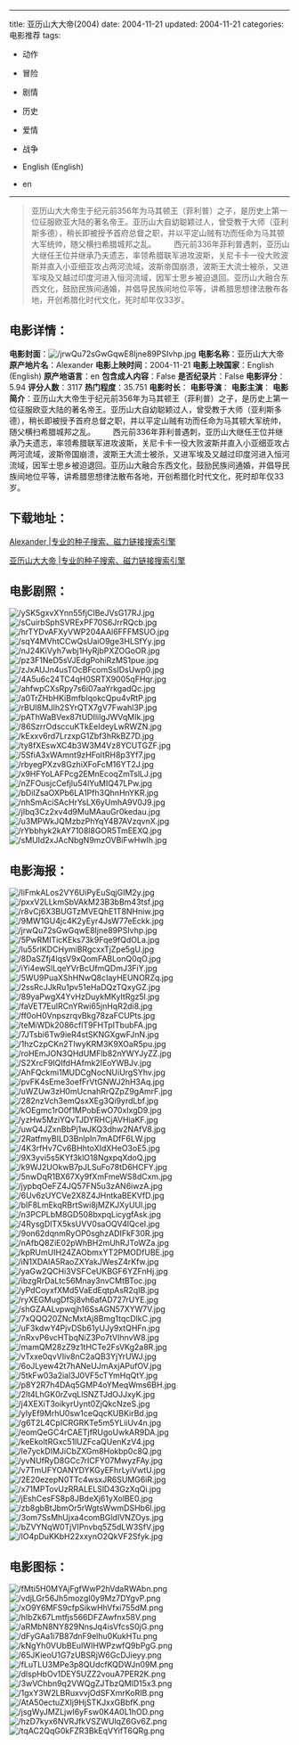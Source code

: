 
---
title: 亚历山大大帝(2004)
date: 2004-11-21
updated: 2004-11-21
categories: 电影推荐
tags:
- 动作
- 冒险
- 剧情
- 历史
- 爱情
- 战争

- English (English)
- en
---


> 亚历山大大帝生于纪元前356年为马其顿王（菲利普）之子，是历史上第一位征服欧亚大陆的著名帝王。亚历山大自幼聪颖过人，曾受教于大师（亚利斯多德），稍长即被授予首府总督之职，并以平定山贼有功而任命为马其顿大军统帅，随父横扫希腊城邦之乱。  　　西元前336年菲利普遇刺，亚历山大继任王位并继承乃夫遗志，率领希腊联军进攻波斯，关尼卡卡一役大败波斯并直入小亚细亚攻占两河流域，波斯帝国崩溃，波斯王大流士被杀，又进军埃及又越过印度河进入恒河流域，因军士思乡被迫退回。亚历山大融合东西文化，鼓励民族间通婚，并倡导民族间地位平等，讲希腊思想律法散布各地，开创希腊化时代文化，死时却年仅33岁。

## **电影详情**：

**电影封面**：<img src="https://image.tmdb.org/t/p/w200/jrwQu72sGwGqwE8Ijne89PSIvhp.jpg" alt="/jrwQu72sGwGqwE8Ijne89PSIvhp.jpg" title="/jrwQu72sGwGqwE8Ijne89PSIvhp.jpg">
**电影名称**：亚历山大大帝
**原产地片名**：Alexander
**电影上映时间**：2004-11-21
**电影上映国家**：English (English)
**原产地语言**：en
**包含成人内容**：False
**是否纪录片**：False
**电影评分**：5.94
**评分人数**：3117
**热门程度**：35.751
**电影时长**：
**电影导演**：
**电影主演**：
**电影简介**：亚历山大大帝生于纪元前356年为马其顿王（菲利普）之子，是历史上第一位征服欧亚大陆的著名帝王。亚历山大自幼聪颖过人，曾受教于大师（亚利斯多德），稍长即被授予首府总督之职，并以平定山贼有功而任命为马其顿大军统帅，随父横扫希腊城邦之乱。  　　西元前336年菲利普遇刺，亚历山大继任王位并继承乃夫遗志，率领希腊联军进攻波斯，关尼卡卡一役大败波斯并直入小亚细亚攻占两河流域，波斯帝国崩溃，波斯王大流士被杀，又进军埃及又越过印度河进入恒河流域，因军士思乡被迫退回。亚历山大融合东西文化，鼓励民族间通婚，并倡导民族间地位平等，讲希腊思想律法散布各地，开创希腊化时代文化，死时却年仅33岁。

## **下载地址**：
[Alexander |专业的种子搜索、磁力链接搜索引擎](https://movie.amd794.com:2083/?search=Alexander&ordering=&mode=match_phrase&page_size=10&page=1)

[亚历山大大帝 |专业的种子搜索、磁力链接搜索引擎](https://movie.amd794.com:2083/?search=%E4%BA%9A%E5%8E%86%E5%B1%B1%E5%A4%A7%E5%A4%A7%E5%B8%9D&ordering=&mode=match_phrase&page_size=10&page=1)
 

## **电影剧照**：
<img src="https://image.tmdb.org/t/p/original/ySK5gxvXYnn55fjCIBeJVsG17RJ.jpg" alt="/ySK5gxvXYnn55fjCIBeJVsG17RJ.jpg" title="/ySK5gxvXYnn55fjCIBeJVsG17RJ.jpg"><img src="https://image.tmdb.org/t/p/original/sCuirbSphSVRExPF70S6JrrRQcb.jpg" alt="/sCuirbSphSVRExPF70S6JrrRQcb.jpg" title="/sCuirbSphSVRExPF70S6JrrRQcb.jpg"><img src="https://image.tmdb.org/t/p/original/hrTYDvAFXyVWP204AAl6FFFMSUO.jpg" alt="/hrTYDvAFXyVWP204AAl6FFFMSUO.jpg" title="/hrTYDvAFXyVWP204AAl6FFFMSUO.jpg"><img src="https://image.tmdb.org/t/p/original/sqY4MVhtCCwQsUaiO9ge3HLSfYy.jpg" alt="/sqY4MVhtCCwQsUaiO9ge3HLSfYy.jpg" title="/sqY4MVhtCCwQsUaiO9ge3HLSfYy.jpg"><img src="https://image.tmdb.org/t/p/original/nJ24KiVyh7wbj1HyRjbPXZOGoOR.jpg" alt="/nJ24KiVyh7wbj1HyRjbPXZOGoOR.jpg" title="/nJ24KiVyh7wbj1HyRjbPXZOGoOR.jpg"><img src="https://image.tmdb.org/t/p/original/pz3F1NeD5sVJEdgPohiRzMS1pue.jpg" alt="/pz3F1NeD5sVJEdgPohiRzMS1pue.jpg" title="/pz3F1NeD5sVJEdgPohiRzMS1pue.jpg"><img src="https://image.tmdb.org/t/p/original/zJxAUJn4usTOcBFcomSsIDsUwp0.jpg" alt="/zJxAUJn4usTOcBFcomSsIDsUwp0.jpg" title="/zJxAUJn4usTOcBFcomSsIDsUwp0.jpg"><img src="https://image.tmdb.org/t/p/original/4A5u6c24TC4qH0SRTX9005qFHqr.jpg" alt="/4A5u6c24TC4qH0SRTX9005qFHqr.jpg" title="/4A5u6c24TC4qH0SRTX9005qFHqr.jpg"><img src="https://image.tmdb.org/t/p/original/ahfwpCXsRpy7s6i07aaYrkgadQc.jpg" alt="/ahfwpCXsRpy7s6i07aaYrkgadQc.jpg" title="/ahfwpCXsRpy7s6i07aaYrkgadQc.jpg"><img src="https://image.tmdb.org/t/p/original/a0TrZHbHKiBmfbIqokcQpu4vRtP.jpg" alt="/a0TrZHbHKiBmfbIqokcQpu4vRtP.jpg" title="/a0TrZHbHKiBmfbIqokcQpu4vRtP.jpg"><img src="https://image.tmdb.org/t/p/original/rBUl8MJlh2SYrQTX7gV7Fwahl3P.jpg" alt="/rBUl8MJlh2SYrQTX7gV7Fwahl3P.jpg" title="/rBUl8MJlh2SYrQTX7gV7Fwahl3P.jpg"><img src="https://image.tmdb.org/t/p/original/pAThWaBVex87tUDIlilgJWVqMIk.jpg" alt="/pAThWaBVex87tUDIlilgJWVqMIk.jpg" title="/pAThWaBVex87tUDIlilgJWVqMIk.jpg"><img src="https://image.tmdb.org/t/p/original/86SzrrOdsccuKTkEeIdeyLwRWZN.jpg" alt="/86SzrrOdsccuKTkEeIdeyLwRWZN.jpg" title="/86SzrrOdsccuKTkEeIdeyLwRWZN.jpg"><img src="https://image.tmdb.org/t/p/original/kExxv6rd7LrzxpG1Zbf3hRkBZ7D.jpg" alt="/kExxv6rd7LrzxpG1Zbf3hRkBZ7D.jpg" title="/kExxv6rd7LrzxpG1Zbf3hRkBZ7D.jpg"><img src="https://image.tmdb.org/t/p/original/ty8fXEswXC4b3W3M4Vz8YCUTGZF.jpg" alt="/ty8fXEswXC4b3W3M4Vz8YCUTGZF.jpg" title="/ty8fXEswXC4b3W3M4Vz8YCUTGZF.jpg"><img src="https://image.tmdb.org/t/p/original/5SfiA3xWAmnt9zHFoltRH8p3Yf7.jpg" alt="/5SfiA3xWAmnt9zHFoltRH8p3Yf7.jpg" title="/5SfiA3xWAmnt9zHFoltRH8p3Yf7.jpg"><img src="https://image.tmdb.org/t/p/original/rbyegPXzv8GzhiXFoFcM16YT2J.jpg" alt="/rbyegPXzv8GzhiXFoFcM16YT2J.jpg" title="/rbyegPXzv8GzhiXFoFcM16YT2J.jpg"><img src="https://image.tmdb.org/t/p/original/x9HFYoLAFPcg2EMnEcoqZmTslLJ.jpg" alt="/x9HFYoLAFPcg2EMnEcoqZmTslLJ.jpg" title="/x9HFYoLAFPcg2EMnEcoqZmTslLJ.jpg"><img src="https://image.tmdb.org/t/p/original/nZFOusjcCefjlu54lYuMIQ47LPw.jpg" alt="/nZFOusjcCefjlu54lYuMIQ47LPw.jpg" title="/nZFOusjcCefjlu54lYuMIQ47LPw.jpg"><img src="https://image.tmdb.org/t/p/original/bDilZsaOXPb6LA1Pfh3QhnHnYKR.jpg" alt="/bDilZsaOXPb6LA1Pfh3QhnHnYKR.jpg" title="/bDilZsaOXPb6LA1Pfh3QhnHnYKR.jpg"><img src="https://image.tmdb.org/t/p/original/nhSmAciSAcHrYsLX6yUmhA9V0J9.jpg" alt="/nhSmAciSAcHrYsLX6yUmhA9V0J9.jpg" title="/nhSmAciSAcHrYsLX6yUmhA9V0J9.jpg"><img src="https://image.tmdb.org/t/p/original/jIbq3Cz2xv4d9MuMAauGr0kedau.jpg" alt="/jIbq3Cz2xv4d9MuMAauGr0kedau.jpg" title="/jIbq3Cz2xv4d9MuMAauGr0kedau.jpg"><img src="https://image.tmdb.org/t/p/original/u3MPWkJQMzbzPhYqY4B7AVzqvnX.jpg" alt="/u3MPWkJQMzbzPhYqY4B7AVzqvnX.jpg" title="/u3MPWkJQMzbzPhYqY4B7AVzqvnX.jpg"><img src="https://image.tmdb.org/t/p/original/rYbbhyk2kAY7108l8GOR5TmEEXQ.jpg" alt="/rYbbhyk2kAY7108l8GOR5TmEEXQ.jpg" title="/rYbbhyk2kAY7108l8GOR5TmEEXQ.jpg"><img src="https://image.tmdb.org/t/p/original/sMUId2xJAcNbgN9mzOVBiFwHwIh.jpg" alt="/sMUId2xJAcNbgN9mzOVBiFwHwIh.jpg" title="/sMUId2xJAcNbgN9mzOVBiFwHwIh.jpg">

## **电影海报**：
<img src="https://image.tmdb.org/t/p/original/liFmkALos2VY6UiPyEuSqjGIM2y.jpg" alt="/liFmkALos2VY6UiPyEuSqjGIM2y.jpg" title="/liFmkALos2VY6UiPyEuSqjGIM2y.jpg"><img src="https://image.tmdb.org/t/p/original/pxxV2LLkmSbVAkM23B3bBm43tsf.jpg" alt="/pxxV2LLkmSbVAkM23B3bBm43tsf.jpg" title="/pxxV2LLkmSbVAkM23B3bBm43tsf.jpg"><img src="https://image.tmdb.org/t/p/original/r8vCj6X3BUGTzMVEQhE1T8NHniw.jpg" alt="/r8vCj6X3BUGTzMVEQhE1T8NHniw.jpg" title="/r8vCj6X3BUGTzMVEQhE1T8NHniw.jpg"><img src="https://image.tmdb.org/t/p/original/9MW1GU4jc4K2yEyr4JsW77eEckk.jpg" alt="/9MW1GU4jc4K2yEyr4JsW77eEckk.jpg" title="/9MW1GU4jc4K2yEyr4JsW77eEckk.jpg"><img src="https://image.tmdb.org/t/p/original/jrwQu72sGwGqwE8Ijne89PSIvhp.jpg" alt="/jrwQu72sGwGqwE8Ijne89PSIvhp.jpg" title="/jrwQu72sGwGqwE8Ijne89PSIvhp.jpg"><img src="https://image.tmdb.org/t/p/original/5PwRMITicKEks73k9Fqe9fQdOLa.jpg" alt="/5PwRMITicKEks73k9Fqe9fQdOLa.jpg" title="/5PwRMITicKEks73k9Fqe9fQdOLa.jpg"><img src="https://image.tmdb.org/t/p/original/lu55rlKDCHymiBRgcxxTjZpe5gU.jpg" alt="/lu55rlKDCHymiBRgcxxTjZpe5gU.jpg" title="/lu55rlKDCHymiBRgcxxTjZpe5gU.jpg"><img src="https://image.tmdb.org/t/p/original/8DaSZfj4lqsV9xQomFABLonQ0qO.jpg" alt="/8DaSZfj4lqsV9xQomFABLonQ0qO.jpg" title="/8DaSZfj4lqsV9xQomFABLonQ0qO.jpg"><img src="https://image.tmdb.org/t/p/original/iYi4ewSlLqeYVrBcUfmQDmJ3FiY.jpg" alt="/iYi4ewSlLqeYVrBcUfmQDmJ3FiY.jpg" title="/iYi4ewSlLqeYVrBcUfmQDmJ3FiY.jpg"><img src="https://image.tmdb.org/t/p/original/5WU9PuaXShHNwQ8cIayHEUNORZq.jpg" alt="/5WU9PuaXShHNwQ8cIayHEUNORZq.jpg" title="/5WU9PuaXShHNwQ8cIayHEUNORZq.jpg"><img src="https://image.tmdb.org/t/p/original/2ssRcJJkRu1pv51eHaDQzTQxyGZ.jpg" alt="/2ssRcJJkRu1pv51eHaDQzTQxyGZ.jpg" title="/2ssRcJJkRu1pv51eHaDQzTQxyGZ.jpg"><img src="https://image.tmdb.org/t/p/original/89yaPwgX4YvHzDuykMKyItRgz5l.jpg" alt="/89yaPwgX4YvHzDuykMKyItRgz5l.jpg" title="/89yaPwgX4YvHzDuykMKyItRgz5l.jpg"><img src="https://image.tmdb.org/t/p/original/faVET7EulRCnYRwi65jnHqR2di8.jpg" alt="/faVET7EulRCnYRwi65jnHqR2di8.jpg" title="/faVET7EulRCnYRwi65jnHqR2di8.jpg"><img src="https://image.tmdb.org/t/p/original/ff0oH0VnpszrqvBkg78zaFCUPts.jpg" alt="/ff0oH0VnpszrqvBkg78zaFCUPts.jpg" title="/ff0oH0VnpszrqvBkg78zaFCUPts.jpg"><img src="https://image.tmdb.org/t/p/original/teMiWDk2086cflT9FHTpITbubFA.jpg" alt="/teMiWDk2086cflT9FHTpITbubFA.jpg" title="/teMiWDk2086cflT9FHTpITbubFA.jpg"><img src="https://image.tmdb.org/t/p/original/7JTsbi6Tw9ieR4stSKNGXgwFJnN.jpg" alt="/7JTsbi6Tw9ieR4stSKNGXgwFJnN.jpg" title="/7JTsbi6Tw9ieR4stSKNGXgwFJnN.jpg"><img src="https://image.tmdb.org/t/p/original/1hzCzpCKn2TIwyKRM3K9XOaR5pu.jpg" alt="/1hzCzpCKn2TIwyKRM3K9XOaR5pu.jpg" title="/1hzCzpCKn2TIwyKRM3K9XOaR5pu.jpg"><img src="https://image.tmdb.org/t/p/original/roHEmJON3QHdUMFlb82nYWYJyZZ.jpg" alt="/roHEmJON3QHdUMFlb82nYWYJyZZ.jpg" title="/roHEmJON3QHdUMFlb82nYWYJyZZ.jpg"><img src="https://image.tmdb.org/t/p/original/S2XrcF9IQIfdHAfmk2IEoYWBJv.jpg" alt="/S2XrcF9IQIfdHAfmk2IEoYWBJv.jpg" title="/S2XrcF9IQIfdHAfmk2IEoYWBJv.jpg"><img src="https://image.tmdb.org/t/p/original/AhFQckmi1MUDCgNocNUiUrgSYhv.jpg" alt="/AhFQckmi1MUDCgNocNUiUrgSYhv.jpg" title="/AhFQckmi1MUDCgNocNUiUrgSYhv.jpg"><img src="https://image.tmdb.org/t/p/original/pvFK4sEme3oefFrVtGNWJ2hH3Aq.jpg" alt="/pvFK4sEme3oefFrVtGNWJ2hH3Aq.jpg" title="/pvFK4sEme3oefFrVtGNWJ2hH3Aq.jpg"><img src="https://image.tmdb.org/t/p/original/uWZUw3zH0mUcnahRrQZpZ9gAmrF.jpg" alt="/uWZUw3zH0mUcnahRrQZpZ9gAmrF.jpg" title="/uWZUw3zH0mUcnahRrQZpZ9gAmrF.jpg"><img src="https://image.tmdb.org/t/p/original/282nzVch3emQsxXEg3Qi9yrdLbf.jpg" alt="/282nzVch3emQsxXEg3Qi9yrdLbf.jpg" title="/282nzVch3emQsxXEg3Qi9yrdLbf.jpg"><img src="https://image.tmdb.org/t/p/original/kOEgmc1rO0f1MPobEwO70xIxgD9.jpg" alt="/kOEgmc1rO0f1MPobEwO70xIxgD9.jpg" title="/kOEgmc1rO0f1MPobEwO70xIxgD9.jpg"><img src="https://image.tmdb.org/t/p/original/yzHw5MziYQvTJDYRHCjAVHiaKF.jpg" alt="/yzHw5MziYQvTJDYRHCjAVHiaKF.jpg" title="/yzHw5MziYQvTJDYRHCjAVHiaKF.jpg"><img src="https://image.tmdb.org/t/p/original/uwQ4JZxnBbPj1wJKQ3dhw2NAfV8.jpg" alt="/uwQ4JZxnBbPj1wJKQ3dhw2NAfV8.jpg" title="/uwQ4JZxnBbPj1wJKQ3dhw2NAfV8.jpg"><img src="https://image.tmdb.org/t/p/original/2RatfmyBILD3BnlpIn7mADfF6LW.jpg" alt="/2RatfmyBILD3BnlpIn7mADfF6LW.jpg" title="/2RatfmyBILD3BnlpIn7mADfF6LW.jpg"><img src="https://image.tmdb.org/t/p/original/4K3rfHv7Cv6BHhtoXIdXHeO3oE5.jpg" alt="/4K3rfHv7Cv6BHhtoXIdXHeO3oE5.jpg" title="/4K3rfHv7Cv6BHhtoXIdXHeO3oE5.jpg"><img src="https://image.tmdb.org/t/p/original/9X3yvi5s5KYf3klO18NgxpqXdoQ.jpg" alt="/9X3yvi5s5KYf3klO18NgxpqXdoQ.jpg" title="/9X3yvi5s5KYf3klO18NgxpqXdoQ.jpg"><img src="https://image.tmdb.org/t/p/original/k9WJ2UOkwB7pJLSuFo78tD6HCFY.jpg" alt="/k9WJ2UOkwB7pJLSuFo78tD6HCFY.jpg" title="/k9WJ2UOkwB7pJLSuFo78tD6HCFY.jpg"><img src="https://image.tmdb.org/t/p/original/5nwDqR1BX67Xy9fXmFmeWS8dCxm.jpg" alt="/5nwDqR1BX67Xy9fXmFmeWS8dCxm.jpg" title="/5nwDqR1BX67Xy9fXmFmeWS8dCxm.jpg"><img src="https://image.tmdb.org/t/p/original/jypbqOeFZ4JQ57FN5u3zAN6iwzA.jpg" alt="/jypbqOeFZ4JQ57FN5u3zAN6iwzA.jpg" title="/jypbqOeFZ4JQ57FN5u3zAN6iwzA.jpg"><img src="https://image.tmdb.org/t/p/original/6Uv6zUYCVe2X8Z4JHntkaBEKVfD.jpg" alt="/6Uv6zUYCVe2X8Z4JHntkaBEKVfD.jpg" title="/6Uv6zUYCVe2X8Z4JHntkaBEKVfD.jpg"><img src="https://image.tmdb.org/t/p/original/bIF8LmEkqRBrtSwi8jMZKJXyUUl.jpg" alt="/bIF8LmEkqRBrtSwi8jMZKJXyUUl.jpg" title="/bIF8LmEkqRBrtSwi8jMZKJXyUUl.jpg"><img src="https://image.tmdb.org/t/p/original/n3PCPLbM8GD508bxpqLicygfAsk.jpg" alt="/n3PCPLbM8GD508bxpqLicygfAsk.jpg" title="/n3PCPLbM8GD508bxpqLicygfAsk.jpg"><img src="https://image.tmdb.org/t/p/original/4RysgDITX5ksUVV0saOQV4lQceI.jpg" alt="/4RysgDITX5ksUVV0saOQV4lQceI.jpg" title="/4RysgDITX5ksUVV0saOQV4lQceI.jpg"><img src="https://image.tmdb.org/t/p/original/9on62dqnmRyOP0sghzADIFkF30R.jpg" alt="/9on62dqnmRyOP0sghzADIFkF30R.jpg" title="/9on62dqnmRyOP0sghzADIFkF30R.jpg"><img src="https://image.tmdb.org/t/p/original/nAfbQ8ZiE02pWhBH2mUhRJToWZa.jpg" alt="/nAfbQ8ZiE02pWhBH2mUhRJToWZa.jpg" title="/nAfbQ8ZiE02pWhBH2mUhRJToWZa.jpg"><img src="https://image.tmdb.org/t/p/original/kpRUmUIH24ZAObmxYT2PMODfUBE.jpg" alt="/kpRUmUIH24ZAObmxYT2PMODfUBE.jpg" title="/kpRUmUIH24ZAObmxYT2PMODfUBE.jpg"><img src="https://image.tmdb.org/t/p/original/iN1XDAIA5RaoZXYakJWesZ4rKfw.jpg" alt="/iN1XDAIA5RaoZXYakJWesZ4rKfw.jpg" title="/iN1XDAIA5RaoZXYakJWesZ4rKfw.jpg"><img src="https://image.tmdb.org/t/p/original/yaGw2QCHi3VSFCeUKBGF6YZFnHj.jpg" alt="/yaGw2QCHi3VSFCeUKBGF6YZFnHj.jpg" title="/yaGw2QCHi3VSFCeUKBGF6YZFnHj.jpg"><img src="https://image.tmdb.org/t/p/original/ibzgRrDaLtc56Mnay3nvCMtBToc.jpg" alt="/ibzgRrDaLtc56Mnay3nvCMtBToc.jpg" title="/ibzgRrDaLtc56Mnay3nvCMtBToc.jpg"><img src="https://image.tmdb.org/t/p/original/yPdCoyxfXMd5VaEdEqtpAsR2qIB.jpg" alt="/yPdCoyxfXMd5VaEdEqtpAsR2qIB.jpg" title="/yPdCoyxfXMd5VaEdEqtpAsR2qIB.jpg"><img src="https://image.tmdb.org/t/p/original/ryXEGMugDfSj8vh6afAD727rUYE.jpg" alt="/ryXEGMugDfSj8vh6afAD727rUYE.jpg" title="/ryXEGMugDfSj8vh6afAD727rUYE.jpg"><img src="https://image.tmdb.org/t/p/original/shGZAALvpwqjh16SsAGN57XYW7V.jpg" alt="/shGZAALvpwqjh16SsAGN57XYW7V.jpg" title="/shGZAALvpwqjh16SsAGN57XYW7V.jpg"><img src="https://image.tmdb.org/t/p/original/7xQQQ20ZNcMxtAj8Bmg1tqcDlkC.jpg" alt="/7xQQQ20ZNcMxtAj8Bmg1tqcDlkC.jpg" title="/7xQQQ20ZNcMxtAj8Bmg1tqcDlkC.jpg"><img src="https://image.tmdb.org/t/p/original/uF3kdwY4PjvDSb61yUJy9xtQHFn.jpg" alt="/uF3kdwY4PjvDSb61yUJy9xtQHFn.jpg" title="/uF3kdwY4PjvDSb61yUJy9xtQHFn.jpg"><img src="https://image.tmdb.org/t/p/original/nRxvP6vcHTbqNiZ3Po7tVIhnvW8.jpg" alt="/nRxvP6vcHTbqNiZ3Po7tVIhnvW8.jpg" title="/nRxvP6vcHTbqNiZ3Po7tVIhnvW8.jpg"><img src="https://image.tmdb.org/t/p/original/mamQM28zZ9z1tHCTe2FsVKg2a8R.jpg" alt="/mamQM28zZ9z1tHCTe2FsVKg2a8R.jpg" title="/mamQM28zZ9z1tHCTe2FsVKg2a8R.jpg"><img src="https://image.tmdb.org/t/p/original/vTxxe0qvVIiv8nC2aQB3YjYrUWJ.jpg" alt="/vTxxe0qvVIiv8nC2aQB3YjYrUWJ.jpg" title="/vTxxe0qvVIiv8nC2aQB3YjYrUWJ.jpg"><img src="https://image.tmdb.org/t/p/original/6oJLyew42t7hANeUJmAxjAPufOV.jpg" alt="/6oJLyew42t7hANeUJmAxjAPufOV.jpg" title="/6oJLyew42t7hANeUJmAxjAPufOV.jpg"><img src="https://image.tmdb.org/t/p/original/5tkFw03a2ial3J0VF5cTYmHqQtY.jpg" alt="/5tkFw03a2ial3J0VF5cTYmHqQtY.jpg" title="/5tkFw03a2ial3J0VF5cTYmHqQtY.jpg"><img src="https://image.tmdb.org/t/p/original/p8Y2R7h4DAq5GMP4oYMeqWms6BH.jpg" alt="/p8Y2R7h4DAq5GMP4oYMeqWms6BH.jpg" title="/p8Y2R7h4DAq5GMP4oYMeqWms6BH.jpg"><img src="https://image.tmdb.org/t/p/original/2lt4LhGK0rZvqLlSNZTJdOJJxyK.jpg" alt="/2lt4LhGK0rZvqLlSNZTJdOJJxyK.jpg" title="/2lt4LhGK0rZvqLlSNZTJdOJJxyK.jpg"><img src="https://image.tmdb.org/t/p/original/j4XEXiT3oikyrUynt0ZjQkcNzeS.jpg" alt="/j4XEXiT3oikyrUynt0ZjQkcNzeS.jpg" title="/j4XEXiT3oikyrUynt0ZjQkcNzeS.jpg"><img src="https://image.tmdb.org/t/p/original/yIyEf9MrhU0sw1ceQqcKUBKirBd.jpg" alt="/yIyEf9MrhU0sw1ceQqcKUBKirBd.jpg" title="/yIyEf9MrhU0sw1ceQqcKUBKirBd.jpg"><img src="https://image.tmdb.org/t/p/original/g6T2L4CpICRGRKTe5m5YLiiUv4n.jpg" alt="/g6T2L4CpICRGRKTe5m5YLiiUv4n.jpg" title="/g6T2L4CpICRGRKTe5m5YLiiUv4n.jpg"><img src="https://image.tmdb.org/t/p/original/eomQeGC4rCAETjfRUgoUwkAR9DA.jpg" alt="/eomQeGC4rCAETjfRUgoUwkAR9DA.jpg" title="/eomQeGC4rCAETjfRUgoUwkAR9DA.jpg"><img src="https://image.tmdb.org/t/p/original/keEkoltRGxc51lUZFcaQUenKzV4.jpg" alt="/keEkoltRGxc51lUZFcaQUenKzV4.jpg" title="/keEkoltRGxc51lUZFcaQUenKzV4.jpg"><img src="https://image.tmdb.org/t/p/original/le7yckDIMJiCbZXGm8Hokbp0c8Q.jpg" alt="/le7yckDIMJiCbZXGm8Hokbp0c8Q.jpg" title="/le7yckDIMJiCbZXGm8Hokbp0c8Q.jpg"><img src="https://image.tmdb.org/t/p/original/yvNUfRyD8GCc7rICFY07MwyzFAy.jpg" alt="/yvNUfRyD8GCc7rICFY07MwyzFAy.jpg" title="/yvNUfRyD8GCc7rICFY07MwyzFAy.jpg"><img src="https://image.tmdb.org/t/p/original/v7TmUFYOANYDYKGyEFhrLyiVwtU.jpg" alt="/v7TmUFYOANYDYKGyEFhrLyiVwtU.jpg" title="/v7TmUFYOANYDYKGyEFhrLyiVwtU.jpg"><img src="https://image.tmdb.org/t/p/original/2E20ezepN0TTc4wsxJR6SUMG6iR.jpg" alt="/2E20ezepN0TTc4wsxJR6SUMG6iR.jpg" title="/2E20ezepN0TTc4wsxJR6SUMG6iR.jpg"><img src="https://image.tmdb.org/t/p/original/x71MPTovUzRRALELSlD43GzXqQi.jpg" alt="/x71MPTovUzRRALELSlD43GzXqQi.jpg" title="/x71MPTovUzRRALELSlD43GzXqQi.jpg"><img src="https://image.tmdb.org/t/p/original/jEshCesFS8p8JBdeXj61yXolBE0.jpg" alt="/jEshCesFS8p8JBdeXj61yXolBE0.jpg" title="/jEshCesFS8p8JBdeXj61yXolBE0.jpg"><img src="https://image.tmdb.org/t/p/original/zb8gbBtJbmOr5rWgtsWwmDSHb6l.jpg" alt="/zb8gbBtJbmOr5rWgtsWwmDSHb6l.jpg" title="/zb8gbBtJbmOr5rWgtsWwmDSHb6l.jpg"><img src="https://image.tmdb.org/t/p/original/3om7SsMhUjxa4comBGldIVNZOys.jpg" alt="/3om7SsMhUjxa4comBGldIVNZOys.jpg" title="/3om7SsMhUjxa4comBGldIVNZOys.jpg"><img src="https://image.tmdb.org/t/p/original/bZVYNqW0TjVIPnvbq5Z5dLW3SfV.jpg" alt="/bZVYNqW0TjVIPnvbq5Z5dLW3SfV.jpg" title="/bZVYNqW0TjVIPnvbq5Z5dLW3SfV.jpg"><img src="https://image.tmdb.org/t/p/original/lO4pDuKKbH22xxynO2QkVF2Sfyk.jpg" alt="/lO4pDuKKbH22xxynO2QkVF2Sfyk.jpg" title="/lO4pDuKKbH22xxynO2QkVF2Sfyk.jpg">

## **电影图标**：
<img src="https://image.tmdb.org/t/p/original/fMti5H0MYAjFgfWwP2hVdaRWAbn.png" alt="/fMti5H0MYAjFgfWwP2hVdaRWAbn.png" title="/fMti5H0MYAjFgfWwP2hVdaRWAbn.png"><img src="https://image.tmdb.org/t/p/original/vdjLGr56Jh5mozgI0y9Mz7DYgvP.png" alt="/vdjLGr56Jh5mozgI0y9Mz7DYgvP.png" title="/vdjLGr56Jh5mozgI0y9Mz7DYgvP.png"><img src="https://image.tmdb.org/t/p/original/xO9Y6MFS9cfpSikwHhVfxi755dM.png" alt="/xO9Y6MFS9cfpSikwHhVfxi755dM.png" title="/xO9Y6MFS9cfpSikwHhVfxi755dM.png"><img src="https://image.tmdb.org/t/p/original/hIbZk67Lmtfjs566DFZAwfnx58V.png" alt="/hIbZk67Lmtfjs566DFZAwfnx58V.png" title="/hIbZk67Lmtfjs566DFZAwfnx58V.png"><img src="https://image.tmdb.org/t/p/original/aRMbN8NY829NnsJq4isVfcsS0jG.png" alt="/aRMbN8NY829NnsJq4isVfcsS0jG.png" title="/aRMbN8NY829NnsJq4isVfcsS0jG.png"><img src="https://image.tmdb.org/t/p/original/dFyGAa1i7B87dnF9elhu0KukHTu.png" alt="/dFyGAa1i7B87dnF9elhu0KukHTu.png" title="/dFyGAa1i7B87dnF9elhu0KukHTu.png"><img src="https://image.tmdb.org/t/p/original/kNgYh0VUbBEuIWIHWPzwfQ9bPgG.png" alt="/kNgYh0VUbBEuIWIHWPzwfQ9bPgG.png" title="/kNgYh0VUbBEuIWIHWPzwfQ9bPgG.png"><img src="https://image.tmdb.org/t/p/original/65JKieoU1G7zUBSRjW6GcDJieyy.png" alt="/65JKieoU1G7zUBSRjW6GcDJieyy.png" title="/65JKieoU1G7zUBSRjW6GcDJieyy.png"><img src="https://image.tmdb.org/t/p/original/fLuTLU3MPe3p8QUdcfKQDWJn09M.png" alt="/fLuTLU3MPe3p8QUdcfKQDWJn09M.png" title="/fLuTLU3MPe3p8QUdcfKQDWJn09M.png"><img src="https://image.tmdb.org/t/p/original/dlspHbOv1DEY5UZZ2vouA7PER2K.png" alt="/dlspHbOv1DEY5UZZ2vouA7PER2K.png" title="/dlspHbOv1DEY5UZZ2vouA7PER2K.png"><img src="https://image.tmdb.org/t/p/original/3wVChbn9q2VWQgZJTbzQMlD15x3.png" alt="/3wVChbn9q2VWQgZJTbzQMlD15x3.png" title="/3wVChbn9q2VWQgZJTbzQMlD15x3.png"><img src="https://image.tmdb.org/t/p/original/1gxY3W2LBRuxvvjOdSFXmrKoRIB.png" alt="/1gxY3W2LBRuxvvjOdSFXmrKoRIB.png" title="/1gxY3W2LBRuxvvjOdSFXmrKoRIB.png"><img src="https://image.tmdb.org/t/p/original/AtA50ectuZXIj9HjSTKJxxGBbfK.png" alt="/AtA50ectuZXIj9HjSTKJxxGBbfK.png" title="/AtA50ectuZXIj9HjSTKJxxGBbfK.png"><img src="https://image.tmdb.org/t/p/original/jsgWyJMZLjwI6yFsw0K4A0L1hOD.png" alt="/jsgWyJMZLjwI6yFsw0K4A0L1hOD.png" title="/jsgWyJMZLjwI6yFsw0K4A0L1hOD.png"><img src="https://image.tmdb.org/t/p/original/hzD7kyx6NVRJfkVSZWUlqZ6Gv6Z.png" alt="/hzD7kyx6NVRJfkVSZWUlqZ6Gv6Z.png" title="/hzD7kyx6NVRJfkVSZWUlqZ6Gv6Z.png"><img src="https://image.tmdb.org/t/p/original/tqAC2QqG0kFZR3BkEqVYifT6QRg.png" alt="/tqAC2QqG0kFZR3BkEqVYifT6QRg.png" title="/tqAC2QqG0kFZR3BkEqVYifT6QRg.png">
